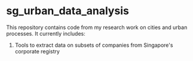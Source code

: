 # sg_urban_data_analysis
This repository contains code from my research work on cities and urban processes. It currently includes:

1) Tools to extract data on subsets of companies from Singapore's corporate registry
